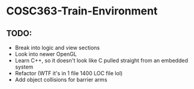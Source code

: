 # COSC363-Train-Environment

## TODO:
- Break into logic and view sections
- Look into newer OpenGL
- Learn C++, so it doesn't look like C pulled straight from an embedded system
- Refactor (WTF it's in 1 file 1400 LOC file lol)
- Add object collisions for barrier arms
